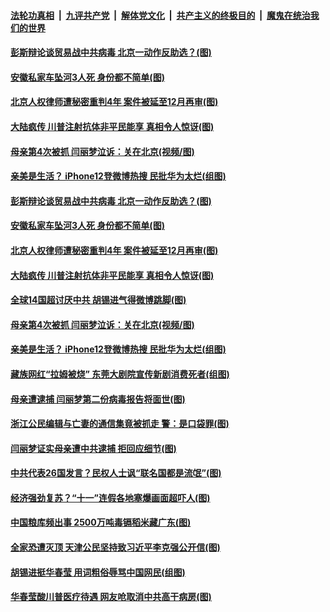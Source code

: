 ####  [法轮功真相](../../../../basic/blob/master/README.md?t=10082231) &nbsp;|&nbsp; [九评共产党](../../../../9ping.md/blob/master/README.md?t=10082231) &nbsp;|&nbsp; [解体党文化](../../../../jtdwh.md/blob/master/README.md?t=10082231)  &nbsp;|&nbsp; [共产主义的终极目的](../../../../gczydzjmd.md/blob/master/README.md?t=10082231) &nbsp;|&nbsp; [魔鬼在统治我们的世界](../../../../mgztzwmdsj.md/blob/master/README.md?t=10082231) 

#### [彭斯辩论谈贸易战中共病毒 北京一动作反助选？(图)](../pages/p1/948576.md?t=10082231) 

#### [安徽私家车坠河3人死 身份都不简单(图)](../pages/p1/948558.md?t=10082231) 

#### [北京人权律师遭秘密重判4年 案件被延至12月再审(图)](../pages/p1/948464.md?t=10082231) 

#### [大陆疯传 川普注射抗体非平民能享 真相令人惊讶(图)](../pages/p1/948519.md?t=10082231) 

#### [母亲第4次被抓 闫丽梦泣诉：关在北京(视频/图)](../pages/p1/948505.md?t=10082231) 

#### [亲美是生活？ iPhone12登微博热搜 民批华为太烂(组图)](../pages/p1/948474.md?t=10082231) 

#### [彭斯辩论谈贸易战中共病毒 北京一动作反助选？(图)](../pages/p1/948576.md?t=10082231) 

#### [安徽私家车坠河3人死 身份都不简单(图)](../pages/p1/948558.md?t=10082231) 

#### [北京人权律师遭秘密重判4年 案件被延至12月再审(图)](../pages/p1/948464.md?t=10082231) 

#### [大陆疯传 川普注射抗体非平民能享 真相令人惊讶(图)](../pages/p1/948519.md?t=10082231) 

#### [全球14国超讨厌中共 胡锡进气得微博跳脚(图)](../pages/p1/948480.md?t=10082231) 

#### [母亲第4次被抓 闫丽梦泣诉：关在北京(视频/图)](../pages/p1/948505.md?t=10082231) 


#### [亲美是生活？ iPhone12登微博热搜 民批华为太烂(组图)](../pages/p1/948474.md?t=10082231) 

#### [藏族网红“拉姆被烧” 东莞大剧院宣传新剧消费死者(组图)](../pages/p1/948468.md?t=10082231) 

#### [母亲遭逮捕 闫丽梦第二份病毒报告将面世(图)](../pages/p1/948429.md?t=10082231) 

#### [浙江公民编辑与亡妻的通信集竟被抓走 警：是口袋罪(图)](../pages/p1/948391.md?t=10082231) 

#### [闫丽梦证实母亲遭中共逮捕 拒回应细节(图)](../pages/p1/948394.md?t=10082231) 

#### [中共代表26国发言？民权人士讽“联名国都是流氓”(图)](../pages/p1/948392.md?t=10082231) 

#### [经济强劲复苏？“十一”连假各地塞爆画面超吓人(图)](../pages/p1/948371.md?t=10082231) 

#### [中国粮库频出事 2500万吨毒镉稻米藏广东(图)](../pages/p1/948378.md?t=10082231) 



#### [全家恐遭灭顶 天津公民坚持致习近平李克强公开信(图)](../pages/p1/948340.md?t=10082231) 

#### [胡锡进挺华春莹 用词粗俗辱骂中国网民(组图)](../pages/p1/948308.md?t=10082231) 

#### [华春莹酸川普医疗待遇 网友呛取消中共高干病房(图)](../pages/p1/948261.md?t=10082231) 

